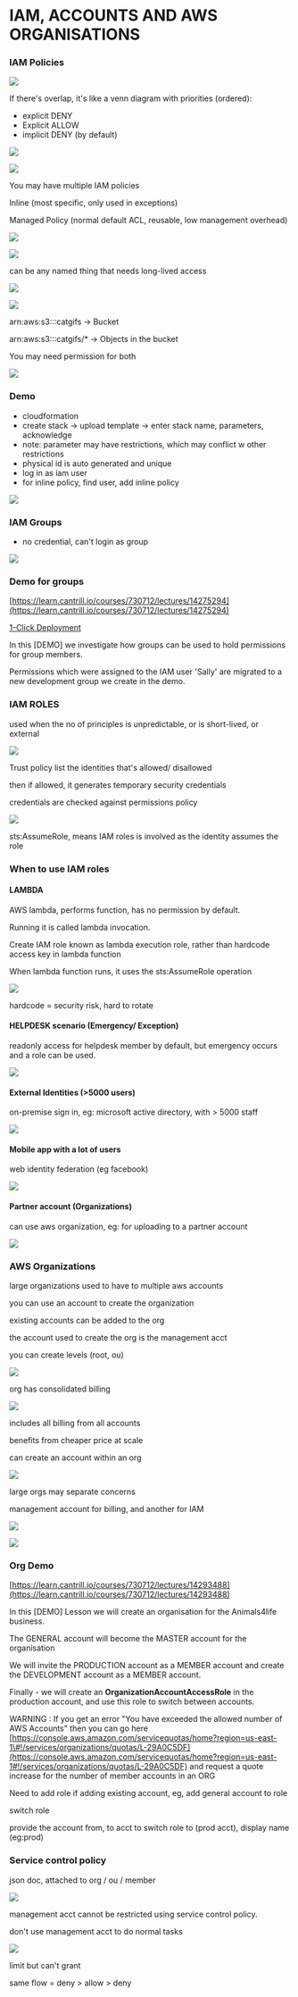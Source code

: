 # IAM, ACCOUNTS AND AWS ORGANISATIONS

### IAM Policies

![](../../../.gitbook/assets/screenshot-2021-06-28-at-10.36.48-pm.png)

If there's overlap, it's like a venn diagram with priorities \(ordered\):

* explicit DENY
* Explicit ALLOW
* implicit DENY \(by default\)

![](../../../.gitbook/assets/screenshot-2021-06-28-at-10.40.46-pm.png)

![](../../../.gitbook/assets/screenshot-2021-06-28-at-10.41.17-pm.png)

You may have multiple IAM policies

Inline \(most specific, only used in exceptions\)

Managed Policy \(normal default ACL, reusable, low management overhead\)

![](../../../.gitbook/assets/screenshot-2021-06-28-at-10.43.10-pm.png)

![](../../../.gitbook/assets/screenshot-2021-06-28-at-10.44.20-pm.png)

can be any named thing that needs long-lived access

![](../../../.gitbook/assets/screenshot-2021-06-28-at-10.45.29-pm.png)

![](../../../.gitbook/assets/screenshot-2021-06-28-at-10.46.56-pm.png)

arn:aws:s3:::catgifs -&gt; Bucket

arn:aws:s3:::catgifs/\* -&gt; Objects in the bucket

You may need permission for both

![](../../../.gitbook/assets/screenshot-2021-06-28-at-10.50.18-pm.png)

### Demo

* cloudformation
* create stack -&gt; upload template -&gt; enter stack name, parameters, acknowledge
* note: parameter may have restrictions, which may conflict w other restrictions
* physical id is auto generated and unique
* log in as iam user
* for inline policy, find user, add inline policy

![](../../../.gitbook/assets/screenshot-2021-06-28-at-10.53.20-pm.png)

### IAM Groups

* no credential, can't login as group



![](../../../.gitbook/assets/screenshot-2021-06-28-at-11.02.33-pm.png)

### Demo for groups

[https://learn.cantrill.io/courses/730712/lectures/14275294](https://learn.cantrill.io/courses/730712/lectures/14275294)

[1-Click Deployment](https://console.aws.amazon.com/cloudformation/home?region=us-east-1#/stacks/create/review?templateURL=https://learn-cantrill-labs.s3.amazonaws.com/awscoursedemos/0023-aws-associate-iam-groups/groupsdemoinfrastructure.yaml&stackName=IAMGROUPS)

In this \[DEMO\] we investigate how groups can be used to hold permissions for group members.

Permissions which were assigned to the IAM user 'Sally' are migrated to a new development group we create in the demo.

### IAM ROLES

used when the no of principles is unpredictable, or is short-lived, or external

![](../../../.gitbook/assets/screenshot-2021-07-01-at-10.04.20-pm.png)

Trust policy list the identities that's allowed/ disallowed

then if allowed, it generates temporary security credentials

credentials are checked against permissions policy

![](../../../.gitbook/assets/screenshot-2021-07-01-at-10.06.22-pm.png)

sts:AssumeRole, means IAM roles is involved as the identity assumes the role

### When to use IAM roles

#### LAMBDA

AWS lambda, performs function, has no permission by default. 

Running it is called lambda invocation.

Create IAM role known as lambda execution role, rather than hardcode access key in lambda function

When lambda function runs, it uses the sts:AssumeRole operation

![](../../../.gitbook/assets/screenshot-2021-07-01-at-10.10.38-pm.png)

hardcode = security risk, hard to rotate

#### HELPDESK scenario \(Emergency/ Exception\)

readonly access for helpdesk member by default, but emergency occurs and a role can be used.

![](../../../.gitbook/assets/screenshot-2021-07-01-at-10.13.05-pm.png)

#### External Identities \(&gt;5000 users\)

on-premise sign in, eg: microsoft active directory, with &gt; 5000 staff

![](../../../.gitbook/assets/screenshot-2021-07-01-at-10.15.00-pm.png)

#### Mobile app with a lot of users

web identity federation \(eg facebook\)

![](../../../.gitbook/assets/screenshot-2021-07-01-at-10.16.49-pm.png)

#### Partner account \(Organizations\)

can use aws organization, eg: for uploading to a partner account

![](../../../.gitbook/assets/screenshot-2021-07-01-at-10.18.26-pm.png)

### AWS Organizations

large organizations used to have to multiple aws accounts

you can use an account to create the organization

existing accounts can be added to the org

the account used to create the org is the management acct

you can create levels \(root, ou\)

![](../../../.gitbook/assets/screenshot-2021-07-01-at-10.21.38-pm.png)

org has consolidated billing

![](../../../.gitbook/assets/screenshot-2021-07-01-at-10.22.15-pm.png)

includes all billing from all accounts

benefits from cheaper price at scale

can create an account within an org

![](../../../.gitbook/assets/screenshot-2021-07-01-at-10.23.40-pm.png)

large orgs may separate concerns

management account for billing, and another for IAM

![](../../../.gitbook/assets/screenshot-2021-07-01-at-10.24.58-pm.png)

![](../../../.gitbook/assets/screenshot-2021-07-01-at-10.25.16-pm.png)

### Org Demo

[https://learn.cantrill.io/courses/730712/lectures/14293488](https://learn.cantrill.io/courses/730712/lectures/14293488)

In this \[DEMO\] Lesson we will create an organisation for the Animals4life business.

The GENERAL account will become the MASTER account for the organisation

We will invite the PRODUCTION account as a MEMBER account and create the DEVELOPMENT account as a MEMBER account.

Finally - we will create an **OrganizationAccountAccessRole** in the production account, and use this role to switch between accounts.

WARNING : If you get an error "You have exceeded the allowed number of AWS Accounts" then you can go here [https://console.aws.amazon.com/servicequotas/home?region=us-east-1\#!/services/organizations/quotas/L-29A0C5DF](https://console.aws.amazon.com/servicequotas/home?region=us-east-1#!/services/organizations/quotas/L-29A0C5DF) and request a quote increase for the number of member accounts in an ORG

Need to add role if adding existing account, eg, add general account to role

switch role

provide the account from, to acct to switch role to \(prod acct\), display name \(eg:prod\)

### Service control policy

json doc, attached to org / ou / member

![](../../../.gitbook/assets/screenshot-2021-07-01-at-10.50.18-pm.png)

management acct cannot be restricted using service control policy.

don't use management acct to do normal tasks

![](../../../.gitbook/assets/screenshot-2021-07-01-at-10.52.07-pm.png)

limit but can't grant

same flow = deny &gt; allow &gt; deny



